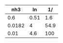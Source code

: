 | nh3    | ln   | 1/   |
| ------ | ---- | ---- |
| 0.6    | 0.51 | 1.6  |
| 0.0182 | 4    | 54.9 |
| 0.01   | 4.6  | 100  |
